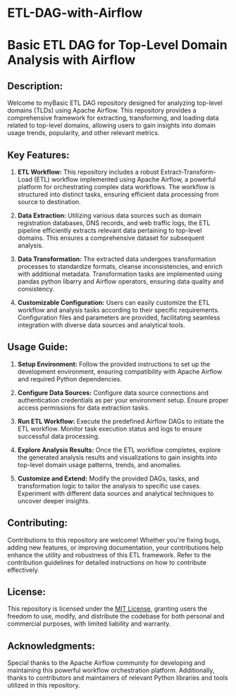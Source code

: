 # ETL-DAG-with-Airflow

# Basic ETL DAG for Top-Level Domain Analysis with Airflow

## Description:
Welcome to myBasic ETL DAG repository designed for analyzing top-level domains (TLDs) using Apache Airflow. This repository provides a comprehensive framework for extracting, transforming, and loading data related to top-level domains, allowing users to gain insights into domain usage trends, popularity, and other relevant metrics.

## Key Features:

1. **ETL Workflow:** This repository includes a robust Extract-Transform-Load (ETL) workflow implemented using Apache Airflow, a powerful platform for orchestrating complex data workflows. The workflow is structured into distinct tasks, ensuring efficient data processing from source to destination.

2. **Data Extraction:** Utilizing various data sources such as domain registration databases, DNS records, and web traffic logs, the ETL pipeline efficiently extracts relevant data pertaining to top-level domains. This ensures a comprehensive dataset for subsequent analysis.

3. **Data Transformation:** The extracted data undergoes transformation processes to standardize formats, cleanse inconsistencies, and enrich with additional metadata. Transformation tasks are implemented using pandas python libarry and Airflow operators, ensuring data quality and consistency.

4. **Customizable Configuration:** Users can easily customize the ETL workflow and analysis tasks according to their specific requirements. Configuration files and parameters are provided, facilitating seamless integration with diverse data sources and analytical tools.

## Usage Guide:

1. **Setup Environment:** Follow the provided instructions to set up the development environment, ensuring compatibility with Apache Airflow and required Python dependencies.

2. **Configure Data Sources:** Configure data source connections and authentication credentials as per your environment setup. Ensure proper access permissions for data extraction tasks.

3. **Run ETL Workflow:** Execute the predefined Airflow DAGs to initiate the ETL workflow. Monitor task execution status and logs to ensure successful data processing.

4. **Explore Analysis Results:** Once the ETL workflow completes, explore the generated analysis results and visualizations to gain insights into top-level domain usage patterns, trends, and anomalies.

5. **Customize and Extend:** Modify the provided DAGs, tasks, and transformation logic to tailor the analysis to specific use cases. Experiment with different data sources and analytical techniques to uncover deeper insights.

## Contributing:

Contributions to this repository are welcome! Whether you're fixing bugs, adding new features, or improving documentation, your contributions help enhance the utility and robustness of this ETL framework. Refer to the contribution guidelines for detailed instructions on how to contribute effectively.

## License:

This repository is licensed under the [MIT License](https://opensource.org/licenses/MIT), granting users the freedom to use, modify, and distribute the codebase for both personal and commercial purposes, with limited liability and warranty.

## Acknowledgments:

Special thanks to the Apache Airflow community for developing and maintaining this powerful workflow orchestration platform. Additionally, thanks to contributors and maintainers of relevant Python libraries and tools utilized in this repository.
